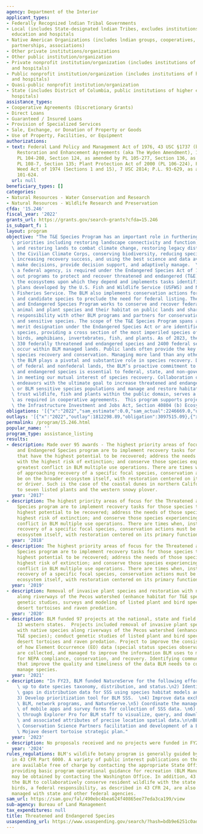```yaml
---
agency: Department of the Interior
applicant_types:
- Federally Recognized lndian Tribal Governments
- Local (includes State-designated lndian Tribes, excludes institutions of higher
  education and hospitals
- Native American Organizations (includes lndian groups, cooperatives, corporations,
  partnerships, associations)
- Other private institutions/organizations
- Other public institution/organization
- Private nonprofit institution/organization (includes institutions of higher education
  and hospitals)
- Public nonprofit institution/organization (includes institutions of higher education
  and hospitals)
- Quasi-public nonprofit institution/organization
- State (includes District of Columbia, public institutions of higher education and
  hospitals)
assistance_types:
- Cooperative Agreements (Discretionary Grants)
- Direct Loans
- Guaranteed / Insured Loans
- Provision of Specialized Services
- Sale, Exchange, or Donation of Property or Goods
- Use of Property, Facilities, or Equipment
authorizations:
- text: Federal Land Policy and Management Act of 1976, 43 USC §1737 (b); Watershed
    Restoration and Enhancement Agreements (aka The Wyden Amendment), 16 USC 1011,
    PL 104-208, Section 124, as amended by PL 105-277, Section 136, as amended by
    PL 108-7, Section 135; Plant Protection Act of 2000 (PL 106-224), Federal Noxious
    Weed Act of 1974 (Sections 1 and 15), 7 USC 2814; P.L. 93-629, as amended by PL
    101-624.
  url: null
beneficiary_types: []
categories:
- Natural Resources - Water Conservation and Research
- Natural Resources - Wildlife Research and Preservation
cfda: '15.246'
fiscal_year: '2022'
grants_url: https://grants.gov/search-grants?cfda=15.246
is_subpart_f: 1
layout: program
objective: "The T&E Species Program has an important role in furthering the Administration’s\
  \ priorities including restoring landscape connectivity and function, conserving\
  \ and restoring lands to combat climate change, restoring legacy disturbances, supporting\
  \ the Civilian Climate Corps, conserving biodiversity, reducing species’ extinctions,\
  \ increasing recovery success, and using the best science and data available to\
  \ make decisions, provide decision support, and adaptively manage.  \nThe BLM, as\
  \ a federal agency, is required under the Endangered Species Act of 1973 to carry\
  \ out programs to protect and recover threatened and endangered (T&E) species and\
  \ the ecosystems upon which they depend and implements tasks identified in T&E recovery\
  \ plans developed by the U.S. Fish and Wildlife Service (USFWS) and National Marine\
  \ Fisheries Service. The BLM also implements conservation actions for sensitive\
  \ and candidate species to preclude the need for federal listing. The Threatened\
  \ and Endangered Species Program works to conserve and recover federally-listed\
  \ animal and plant species and their habitat on public lands and shares cooperative\
  \ responsibility with other BLM programs and partners for conservation of candidate\
  \ and sensitive species. The scope of the T&E Species Program spans all taxa that\
  \ merit designation under the Endangered Species Act or are identified as BLM sensitive\
  \ species, providing a cross section of the most imperiled species of mammals, reptiles,\
  \ birds, amphibians, invertebrates, fish, and plants. As of 2023, there are over\
  \ 330 federally threatened and endangered species and 2400 federal sensitive species\
  \ occur within BLM managed lands. Public lands often provide the key habitat for\
  \ species recovery and conservation. Managing more land than any other federal agency,\
  \ the BLM plays a pivotal and substantive role in species recovery. Due to the commingling\
  \ of federal and nonfederal lands, the BLM’s proactive commitment to conserve threatened\
  \ and endangered species is essential to federal, state, and non-governmental organizations\
  \ in meeting our mutual interest of species recovery. Collaboration on conservation\
  \ endeavors with the ultimate goal to increase threatened and endangered species\
  \ or BLM sensitive species populations and manage and restore habitat of these federal\
  \ trust wildlife, fish and plants within the public domain, serves a public purpose\
  \ as required in cooperative agreements.  This program supports project funded through\
  \ the Infrastructure Investment and Jobs Act, Section 40804 (b) Ecosystem Restoration."
obligations: '[{"x":"2022","sam_estimate":0.0,"sam_actual":2246669.0,"usa_spending_actual":4992646.9},{"x":"2023","sam_estimate":0.0,"sam_actual":5938162.76,"usa_spending_actual":5938162.76},{"x":"2024","sam_estimate":2000000.0,"sam_actual":0.0,"usa_spending_actual":5776411.71}]'
outlays: '[{"x":"2022","outlay":1812298.89,"obligation":3097515.09},{"x":"2023","outlay":1251438.95,"obligation":5734686.04},{"x":"2024","outlay":3221.3,"obligation":3788935.64}]'
permalink: /program/15.246.html
popular_name: ''
program_type: assistance_listing
results:
- description: Made over 95 awards - The highest priority areas of focus for the Threatened
    and Endangered Species program are to implement recovery tasks for those species
    that have the highest potential to be recovered; address the needs of those species
    with the highest risk of extinction; and conserve those species experiencing the
    greatest conflict in BLM multiple use operations. There are times when, instead
    of approaching recovery of a specific focal species, conservation actions must
    be on the broader ecosystem itself, with restoration centered on its primary function
    or driver. Such is the case of the coastal dunes in northern California, home
    to seven listed plants and the western snowy plover.
  year: '2017'
- description: The highest priority areas of focus for the Threatened and Endangered
    Species program are to implement recovery tasks for those species that have the
    highest potential to be recovered; address the needs of those species with the
    highest risk of extinction; and conserve those species experiencing the greatest
    conflict in BLM multiple use operations. There are times when, instead of approaching
    recovery of a specific focal species, conservation actions must be on the broader
    ecosystem itself, with restoration centered on its primary function or driver.
  year: '2018'
- description: The highest priority areas of focus for the Threatened and Endangered
    Species program are to implement recovery tasks for those species that have the
    highest potential to be recovered; address the needs of those species with the
    highest risk of extinction; and conserve those species experiencing the greatest
    conflict in BLM multiple use operations. There are times when, instead of approaching
    recovery of a specific focal species, conservation actions must be on the broader
    ecosystem itself, with restoration centered on its primary function or driver.
  year: '2019'
- description: Removal of invasive plant species and restoration with native species
    along riverways of the Pecos watershed (enhance habitat for T&E species), conduct
    genetic studies, surveys and modeling of listed plant and bird species; monitor
    desert tortoises and raven predation.
  year: '2020'
- description: BLM funded 97 projects at the national, state and field levels across
    13 western states.  Projects included removal of invasive plant species and restoration
    with native species along riverways of the Pecos watershed (enhance habitat for
    T&E species); conduct genetic studies of listed plant and bird species; monitor
    desert tortoises and raven predation. Project to improve the consistency and efficiency
    of how Element Occurrence (EO) data (special status species observation records)
    are collected, and managed to improve the information BLM uses to make decisions
    for NEPA compliance, conservation, and recovery. Identifying communal data workflows
    that improve the quality and timeliness of the data BLM needs to conserve and
    manage species.
  year: '2021'
- description: "In FY23, BLM funded NatureServe for the following efforts: 1) Maintain\
    \ up to date species taxonomy, distribution, and status.\n2) Identify and fill\
    \ gaps in distribution data for SSS using species habitat models and other data.\n\
    3) Develop prioritization tool for BLM SSS.  \n4) Improve data exchange between\
    \ BLM, network programs, and NatureServe.\n5) Coordinate the management and use\
    \ of mobile apps and survey forms for collection of SSS data. \n6) Provide access\
    \ through Explorer Pro for BLM staff to visualize, query, and download subsets\
    \ and associated attributes of precise location spatial data.\n\nBLM also funded\
    \ Conservation Science Partners facilitation and development of a BLM rangewide\
    \ Mojave desert tortoise strategic plan."
  year: '2023'
- description: No proposals received and no projects were funded in FY24.
  year: '2024'
rules_regulations: BLM's wildlife botany program is generally guided by provisions
  in 43 CFR Part 6000. A variety of public interest publications on these programs
  are available free of charge by contacting the appropriate State Office. Manuals
  providing basic program operational guidance for recreation (BLM Manual 6500) and
  may be obtained by contacting the Washington Office. In addition, 43 CFR 24 guides
  the BLM to collaboratively conserve resident wildlife with the state agencies.  Migratory
  birds, a federal responsibility, as described in 43 CFR 24, are also collaboratively
  managed with state and other federal agencies.
sam_url: https://sam.gov/fal/490ebc4bea624f40865ee77eda3ca199/view
sub-agency: Bureau of Land Management
tax_expenditures: null
title: Threatened and Endangered Species
usaspending_url: https://www.usaspending.gov/search/?hash=bdb9e6251c0ad57d5526fccc18567f83
---
```

